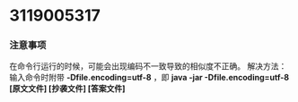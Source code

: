 # 3119005317

### 注意事项
在命令行运行的时候，可能会出现编码不一致导致的相似度不正确。
解决方法：输入命令时附带 **-Dfile.encoding=utf-8** ，即 **java -jar -Dfile.encoding=utf-8 [原文文件] [抄袭文件] [答案文件]**
